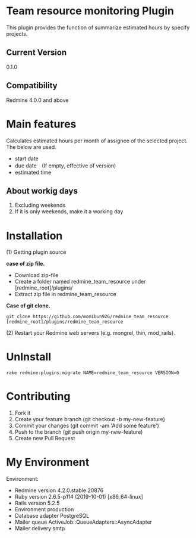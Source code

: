 # Team resource monitoring Plugin

This plugin provides the function of summarize estimated hours by specify projects.

## Current Version
0.1.0

## Compatibility
Redmine 4.0.0 and above

# Main features
Calculates estimated hours per month of assignee of the selected project.
The below are used.
* start date
* due date　(If empty, effective of version)
* estimated time

## About workig days
1. Excluding weekends
2. If it is only weekends, make it a working day

# Installation
(1) Getting plugin source

**case of zip file.**

* Download zip-file
* Create a folder named redmine_team_resource under [redmine_root]/plugins/
* Extract zip file in redmine_team_resource

**Case of git clone.**

```
git clone https://github.com/momibun926/redmine_team_resource [redmine_root]/plugins/redmine_team_resource
```

(2) Restart your Redmine web servers (e.g. mongrel, thin, mod_rails).


# UnInstall
```
rake redmine:plugins:migrate NAME=redmine_team_resource VERSION=0
```

# Contributing
1. Fork it
2. Create your feature branch (git checkout -b my-new-feature)
3. Commit your changes (git commit -am 'Add some feature')
4. Push to the branch (git push origin my-new-feature)
5. Create new Pull Request

# My Environment
Environment:
*  Redmine version                4.2.0.stable.20876
*  Ruby version                   2.6.5-p114 (2019-10-01) [x86_64-linux]
*  Rails version                  5.2.5
*  Environment                    production
*  Database adapter               PostgreSQL
*  Mailer queue                   ActiveJob::QueueAdapters::AsyncAdapter
*  Mailer delivery                smtp
